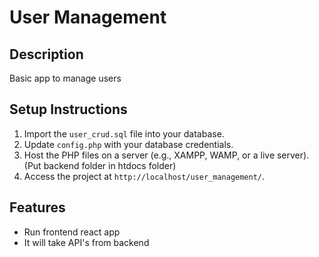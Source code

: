 # User Management

## Description
Basic app to manage users

## Setup Instructions
1. Import the `user_crud.sql` file into your database.
2. Update `config.php` with your database credentials.
3. Host the PHP files on a server (e.g., XAMPP, WAMP, or a live server).(Put backend folder in htdocs folder)
4. Access the project at `http://localhost/user_management/`.

## Features
- Run frontend react app
- It will take API's from backend
